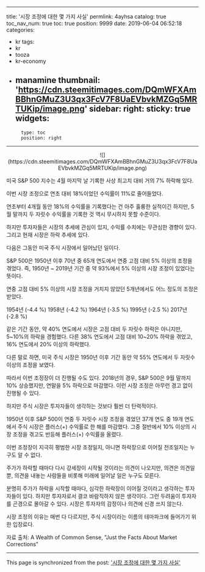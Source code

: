 
---
title: '시장 조정에 대한 몇 가지 사실'
permlink: 4ayhsa
catalog: true
toc_nav_num: true
toc: true
position: 9999
date: 2019-06-04 06:52:18
categories:
- kr
tags:
- kr
- tooza
- kr-economy
- manamine
thumbnail: 'https://cdn.steemitimages.com/DQmWFXAmBBhnGMuZ3U3qx3FcV7F8UaEVbvkMZGq5MRTUKip/image.png'
sidebar:
    right:
        sticky: true
widgets:
    -
        type: toc
        position: right
---


<center>
![](https://cdn.steemitimages.com/DQmWFXAmBBhnGMuZ3U3qx3FcV7F8UaEVbvkMZGq5MRTUKip/image.png)
</center>

미국 S&P 500 지수는 4월 마지막 날 기록한 사상 최고치 대비 거의 7% 하락해 있다.​

이번 시장 조정으로 연초 대비 18%이었던 수익률이 11%로 줄어들었다.​

연초부터 4개월 동안 18%의 수익률을 기록했다는 건 아주 훌륭한 실적이긴 하지만, 5월 말까지 두 자릿수 수익률을 기록한 것 역시 무시하지 못할 수준이다.​

하지만 투자자들은 시장의 추세에 관심이 있지, 수익률 수치에는 무관심한 경향이 있다. 그리고 현재 시장은 하락 추세에 있다.​

다음은 그동안 미국 주식 시장에서 일어났던 일이다.​

S&P 500은 1950년 이후 70년 중 65개 연도에서 연중 고점 대비 5% 이상의 조정을 겪었다. 즉, 1950년 ~ 2019년 기간 중 약 93%에서 5% 이상의 시장 조정이 있었다는 뜻이다.​

연중 고점 대비 5% 이상의 시장 조정을 거치지 않았던 5개년에서도 어느 정도의 조정은 받았다.​

1954년 (-4.4 %)
1958년 (-4.2 %)
1964년 (-3.5 %)
1995년 (-2.5 %)
2017년 (-2.8 %)​

같은 기간 동안, 약 40% 연도에서 시장은 고점 대비 두 자릿수 하락은 아니지만, 5~10%의 하락을 경험했다. 다른 38% 연도에서 고점 대비 10~20% 하락을 겪었고, 16% 연도에서 20% 이상의 하락했다.​

다른 말로 하면, 미국 주식 시장은 1950년 이후 기간 동안 약 55% 연도에서 두 자릿수 이상의 조정을 보였다.​

따라서 이번 조정장이 더 진행될 수도 있다. 2018년의 경우, S&P 500은 9월 말까지 10% 상승했지만, 연말을 5% 하락으로 마감했다. 이런 시장 조정은 아무런 경고 없이 진행될 수 있다.​

하지만 주식 시장은 투자자들이 생각하는 것보다 훨씬 더 탄력적이다.​

1950년 이후 S&P 500이 연중 두 자릿수 시장 조정을 겪었던 37개 연도 중 19개 연도에서 주식 시장은 플러스(+) 수익률로 한 해를 마감했다. 그중 절반에서 10% 이상의 시장 조정을 겪고도 반등해 플러스(+) 수익률을 올렸다.​

이번 조정장이 지극히 평범한 시장 조정일지, 아니면 하락장으로 이어질 전조일지는 누구도 알 수 없다.

주가가 하락할 때마다 다시 강세장이 시작될 것이라는 의견이 나오지만, 의견은 의견일 뿐, 의견을 내놓는 사람들을 비롯해 미래에 일어날 일은 누구도 모른다.​

분명히 주가가 하락을 시작할 때마다, 심각한 하락장이 이어질 것이라고 생각하는 투자자들이 있다. 하지만 투자자로서 결코 바람직하지 않은 생각이다. 그런 두려움이 투자자를 곤경으로 몰아갈 수 있다. 시장은 투자자의 감정이나 의견에 신경 쓰지 않는다.​

시장 조정의 이유는 매번 다 다르지만, 주식 시장이라는 이름의 테마파크에 들어가기 위한 입장료다.​

자료 출처: A Wealth of Common Sense, "Just the Facts About Market Corrections"

- - -

This page is synchronized from the post: ['시장 조정에 대한 몇 가지 사실'](https://steemit.com/@pius.pius/4ayhsa)
